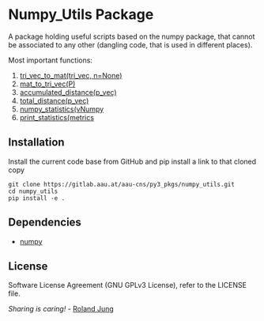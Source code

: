 # Numpy_Utils Package

A package holding useful scripts based on the numpy package, that cannot be associated to any other (dangling code, that is used in different places). 

Most important functions:
1. [tri_vec_to_mat(tri_vec, n=None)](./matrix_conversions.py)
1. [mat_to_tri_vec(P)](./matrix_conversions.py)
1. [accumulated_distance(p_vec)](./accumulated_distance.py)
1. [total_distance(p_vec)](./accumulated_distance.py)
1. [numpy_statistics(vNumpy](./numpy_statistics.py)
1. [print_statistics(metrics](./numpy_statistics.py)

## Installation

Install the current code base from GitHub and pip install a link to that cloned copy
```
git clone https://gitlab.aau.at/aau-cns/py3_pkgs/numpy_utils.git
cd numpy_utils
pip install -e .
```


## Dependencies

* [numpy]()

## License


Software License Agreement (GNU GPLv3  License), refer to the LICENSE file.

*Sharing is caring!* - [Roland Jung](https://github.com/jungr-ait)  

